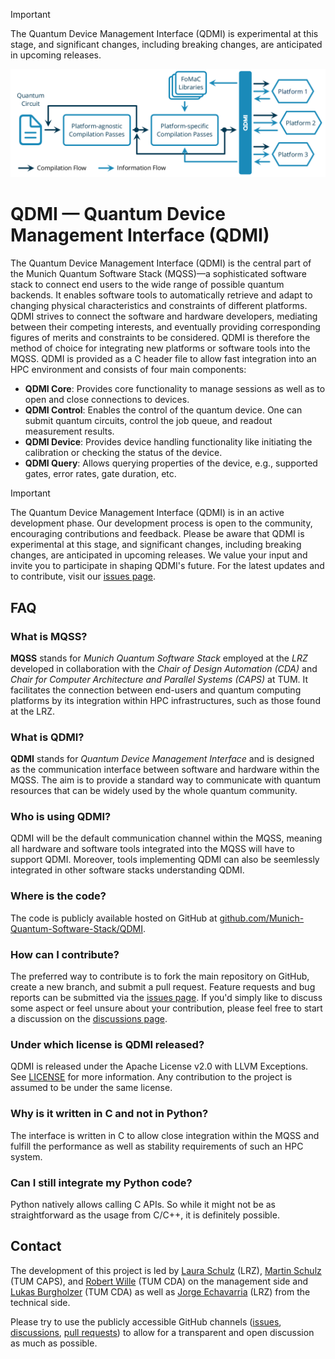 <!--
  Part of the MQSS Project, under the Apache License v2.0 with LLVM Exceptions.
  See https://llvm.org/LICENSE.txt for license information.
  SPDX-License-Identifier: Apache-2.0 WITH LLVM-exception
-->

> [!IMPORTANT]
> The Quantum Device Management Interface (QDMI) is experimental at this stage, and significant changes, including breaking changes, are anticipated in upcoming releases.

![QDMI](images/qdmi.svg)

# QDMI — Quantum Device Management Interface (QDMI)

The Quantum Device Management Interface (QDMI) is the central part of the Munich Quantum Software Stack (MQSS)—a sophisticated software stack to connect end users to the wide range of possible quantum backends.
It enables software tools to automatically retrieve and adapt to changing physical characteristics and constraints of different platforms.
QDMI strives to connect the software and hardware developers, mediating between their competing interests, and eventually providing corresponding figures of merits and constraints to be considered.
QDMI is therefore the method of choice for integrating new platforms or software tools into the MQSS.
QDMI is provided as a C header file to allow fast integration into an HPC environment and consists of four main components:

- **QDMI Core**: Provides core functionality to manage sessions as well as to open and close connections to devices.
- **QDMI Control**: Enables the control of the quantum device. One can submit quantum circuits, control the job queue, and readout measurement results.
- **QDMI Device**: Provides device handling functionality like initiating the calibration or checking the status of the device.
- **QDMI Query**: Allows querying properties of the device, e.g., supported gates, error rates, gate duration, etc.

> [!IMPORTANT]
> The Quantum Device Management Interface (QDMI) is in an active development phase.
> Our development process is open to the community, encouraging contributions and feedback.
> Please be aware that QDMI is experimental at this stage, and significant changes, including breaking changes, are anticipated in upcoming releases.
> We value your input and invite you to participate in shaping QDMI's future.
> For the latest updates and to contribute, visit our [issues page](https://github.com/Munich-Quantum-Software-Stack/QDMI/issues).

## FAQ

### What is MQSS?

**MQSS** stands for *Munich Quantum Software Stack* employed at the *LRZ* developed in collaboration with the *Chair of Design Automation (CDA)* and *Chair for Computer Architecture and Parallel Systems (CAPS)* at TUM.
It facilitates the connection between end-users and quantum computing platforms by its integration within HPC infrastructures, such as those found at the LRZ.

### What is QDMI?

**QDMI** stands for *Quantum Device Management Interface* and is designed as the communication interface between software and hardware within the MQSS.
The aim is to provide a standard way to communicate with quantum resources that can be widely used by the whole quantum community.

### Who is using QDMI?

QDMI will be the default communication channel within the MQSS, meaning all hardware and software tools integrated into the MQSS will have to support QDMI.
Moreover, tools implementing QDMI can also be seemlessly integrated in other software stacks understanding QDMI.

### Where is the code?

The code is publicly available hosted on GitHub at [github.com/Munich-Quantum-Software-Stack/QDMI](https://github.com/Munich-Quantum-Software-Stack/QDMI).

### How can I contribute?

The preferred way to contribute is to fork the main repository on GitHub, create a new branch, and submit a pull request.
Feature requests and bug reports can be submitted via the [issues page](https://github.com/Munich-Quantum-Software-Stack/QDMI/issues).
If you'd simply like to discuss some aspect or feel unsure about your contribution, please feel free to start a discussion on the [discussions page](https://github.com/Munich-Quantum-Software-Stack/QDMI/discussions).

### Under which license is QDMI released?

QDMI is released under the Apache License v2.0 with LLVM Exceptions.
See [LICENSE](LICENSE) for more information.
Any contribution to the project is assumed to be under the same license.

### Why is it written in C and not in Python?

The interface is written in C to allow close integration within the MQSS and fulfill the performance as well as stability requirements of such an HPC system.

### Can I still integrate my Python code?

Python natively allows calling C APIs.
So while it might not be as straightforward as the usage from C/C++, it is definitely possible.

## Contact

The development of this project is led by [Laura Schulz](mailto:laura.schulz@lrz.de) (LRZ), [Martin Schulz](mailto:martin.w.j.schulz@tum.de) (TUM CAPS), and [Robert Wille](mailto:robert.wille@tum.de) (TUM CDA) on the management side
and [Lukas Burgholzer](mailto:lukas.burgholzer@tum.de) (TUM CDA) as well as [Jorge Echavarria](mailto:jorge.echavarria@lrz.de) (LRZ) from the technical side.

Please try to use the publicly accessible GitHub
channels ([issues](https://github.com/Munich-Quantum-Software-Stack/QDMI/issues), [discussions](https://github.com/Munich-Quantum-Software-Stack/QDMI/discussions), [pull requests](https://github.com/Munich-Quantum-Software-Stack/QDMI/pulls))
to allow for a transparent and open discussion as much as possible.
